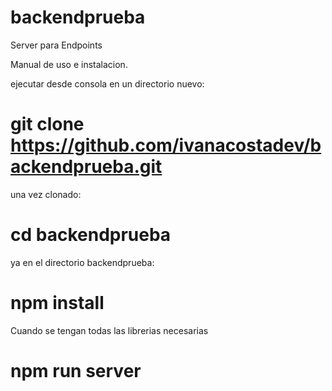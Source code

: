 # backendprueba
Server para Endpoints 

Manual de uso e instalacion.

ejecutar desde consola en un directorio nuevo:
# git clone https://github.com/ivanacostadev/backendprueba.git

una vez clonado:
# cd backendprueba 

ya en el directorio backendprueba:

# npm install 

Cuando se tengan todas las librerias necesarias 
# npm run server




